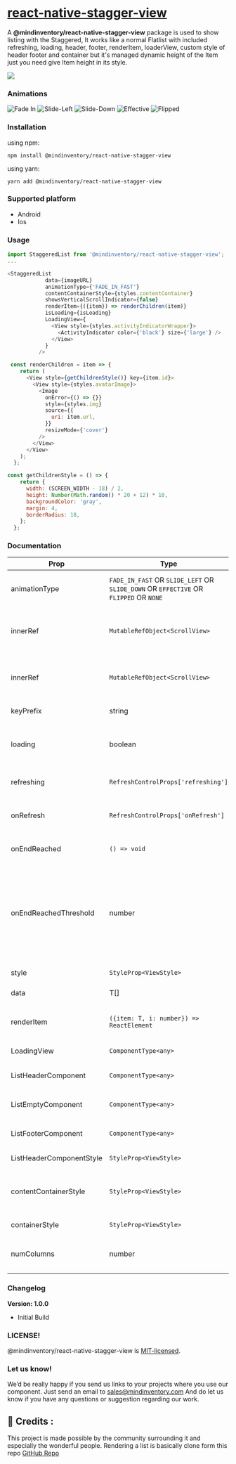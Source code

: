 # [react-native-stagger-view](https://www.npmjs.com/package/@mindinventory/react-native-stagger-view)

A **@mindinventory/react-native-stagger-view** package is used to show listing with the Staggered, It works like a normal Flatlist with included refreshing, loading, header, footer, renderItem, loaderView, custom style of header footer and container but it's managed dynamic height of the Item just you need give Item height in its style.

<a href="https://www.mindinventory.com/?utm_source=gthb&utm_medium=repo&utm_campaign=react-native-stagger-view"><img src="https://user-images.githubusercontent.com/48902198/148067650-1949d1f0-b446-4ebc-b378-384e66fd7b8e.png"></a>

### Animations

![Fade In](https://user-images.githubusercontent.com/88423352/160378928-a2e472c6-df2f-4e11-9566-cd1e32e67a3e.gif)
![Slide-Left](https://user-images.githubusercontent.com/88423352/160379456-33f6202c-4184-4ecd-852b-a85c099faf71.gif)
![Slide-Down](https://user-images.githubusercontent.com/88423352/160379469-37adc7e9-9ebf-4a46-a895-0ecaf7c226ec.gif)
![Effective](https://user-images.githubusercontent.com/88423352/160378368-563dc457-54e6-421d-94c6-534e3bd9e9cc.gif)
![Flipped](https://user-images.githubusercontent.com/88423352/160379485-809a22e8-82f8-4016-aa57-0d1553f54e15.gif)


### Installation

using npm:

```
npm install @mindinventory/react-native-stagger-view
```

using yarn:

```
yarn add @mindinventory/react-native-stagger-view
```

### Supported platform

- Android
- Ios

### Usage

```js
import StaggeredList from '@mindinventory/react-native-stagger-view';
...

<StaggeredList
            data={imageURL}
            animationType={'FADE_IN_FAST'}
            contentContainerStyle={styles.contentContainer}
            showsVerticalScrollIndicator={false}
            renderItem={({item}) => renderChildren(item)}
            isLoading={isLoading}
            LoadingView={
              <View style={styles.activityIndicatorWrapper}>
                <ActivityIndicator color={'black'} size={'large'} />
              </View>
            }
          />

 const renderChildren = item => {
    return (
      <View style={getChildrenStyle()} key={item.id}>
        <View style={styles.avatarImage}>
          <Image
            onError={() => {}}
            style={styles.img}
            source={{
              uri: item.url,
            }}
            resizeMode={'cover'}
          />
        </View>
      </View>
    );
  };

const getChildrenStyle = () => {
    return {
      width: (SCREEN_WIDTH - 18) / 2,
      height: Number(Math.random() * 20 + 12) * 10,
      backgroundColor: 'gray',
      margin: 4,
      borderRadius: 18,
    };
  };
```

### Documentation

| Prop                     | Type                                                                                 | Description                                                                                                                                 | Default   |
| ------------------------ | ------------------------------------------------------------------------------------ | ------------------------------------------------------------------------------------------------------------------------------------------- | --------- |
| animationType            | `FADE_IN_FAST` OR `SLIDE_LEFT` OR `SLIDE_DOWN` OR `EFFECTIVE` OR `FLIPPED` OR `NONE` | Appying Animation to list or default NONE item.                                                                                             |           |
| innerRef                 | `MutableRefObject<ScrollView>`                                                       | ScrollView ref to be forwarded to the underlying scrollView.                                                                                | undefined |
| innerRef                 | `MutableRefObject<ScrollView>`                                                       | ScrollView ref to be forwarded to the underlying scrollView.                                                                                | undefined |
| keyPrefix                | string                                                                               | Unique key for each item.                                                                                                                   |           |
| loading                  | boolean                                                                              | if true, the loadingView will be shown on top of the list.                                                                                  | false     |
| refreshing               | `RefreshControlProps['refreshing']`                                                  | Add pull to refresh in the list.                                                                                                            |           |
| onRefresh                | `RefreshControlProps['onRefresh']`                                                   | Callback function when user pull to refresh.                                                                                                |           |
| onEndReached             | `() => void`                                                                         | callback in scrollView onEndReached.                                                                                                        |           |
| onEndReachedThreshold    | number                                                                               | Threshold in pixels (virtual, not physical) for calling onEndReached. It calls onEndReached if you scrolled to this pixels from the bottom. |           |
| style                    | `StyleProp<ViewStyle>`                                                               | style object for the listing.                                                                                                               |           |
| data                     | T[]                                                                                  | Items to be rendered.                                                                                                                       |           |
| renderItem               | `({item: T, i: number}) => ReactElement`                                             | Takes an item from data and renders it into the list.                                                                                       |           |
| LoadingView              | `ComponentType<any>`                                                                 | Rendered while loading.                                                                                                                     |           |
| ListHeaderComponent      | `ComponentType<any>`                                                                 | Rendered at the top of all the items.                                                                                                       | null      |
| ListEmptyComponent       | `ComponentType<any>`                                                                 | Rendered when the list is empty.                                                                                                            | null      |
| ListFooterComponent      | `ComponentType<any>`                                                                 | Rendered at the bottom of all the items.                                                                                                    | null      |
| ListHeaderComponentStyle | `StyleProp<ViewStyle>`                                                               | Style of the header.                                                                                                                        |           |
| contentContainerStyle    | `StyleProp<ViewStyle>`                                                               | Style of the content container style of the main scrollView.                                                                                |           |
| containerStyle           | `StyleProp<ViewStyle>`                                                               | Style of main scrollView.                                                                                                                   |           |
| numColumns               | number                                                                               | Multiple columns can only be rendered.                                                                                                      | 2         |

### Changelog

**Version: 1.0.0**

- Initial Build

### LICENSE!

@mindinventory/react-native-stagger-view is [MIT-licensed](https://github.com/Mindinventory/react-native-stagger-view/blob/main/LICENSE).

### Let us know!

We’d be really happy if you send us links to your projects where you use our component. Just send an email to sales@mindinventory.com And do let us know if you have any questions or suggestion regarding our work.

## 📌 Credits :

This project is made possible by the community surrounding it and especially the wonderful people. Rendering a list is basically clone form this repo [GitHub Repo](https://github.com/hyochan/react-native-masonry-list/)
